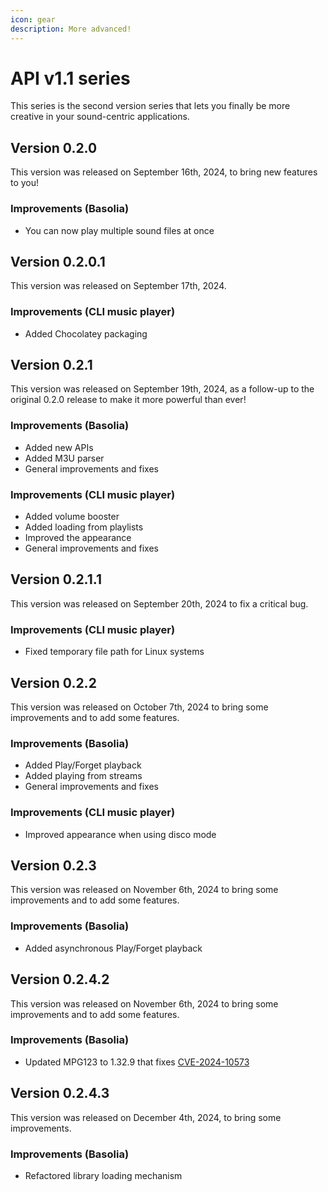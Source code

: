 ```yaml
---
icon: gear
description: More advanced!
---
```


# API v1.1 series

This series is the second version series that lets you finally be more creative in your sound-centric applications.

## Version 0.2.0

This version was released on September 16th, 2024, to bring new features to you!

### Improvements (Basolia)

* You can now play multiple sound files at once

## Version 0.2.0.1

This version was released on September 17th, 2024.

### Improvements (CLI music player)

* Added Chocolatey packaging

## Version 0.2.1

This version was released on September 19th, 2024, as a follow-up to the original 0.2.0 release to make it more powerful than ever!

### Improvements (Basolia)

* Added new APIs
* Added M3U parser
* General improvements and fixes

### Improvements (CLI music player)

* Added volume booster
* Added loading from playlists
* Improved the appearance
* General improvements and fixes

## Version 0.2.1.1

This version was released on September 20th, 2024 to fix a critical bug.

### Improvements (CLI music player)

* Fixed temporary file path for Linux systems

## Version 0.2.2

This version was released on October 7th, 2024 to bring some improvements and to add some features.

### Improvements (Basolia)

* Added Play/Forget playback
* Added playing from streams
* General improvements and fixes

### Improvements (CLI music player)

* Improved appearance when using disco mode

## Version 0.2.3

This version was released on November 6th, 2024 to bring some improvements and to add some features.

### Improvements (Basolia)

* Added asynchronous Play/Forget playback

## Version 0.2.4.2

This version was released on November 6th, 2024 to bring some improvements and to add some features.

### Improvements (Basolia)

* Updated MPG123 to 1.32.9 that fixes [CVE-2024-10573](https://nvd.nist.gov/vuln/detail/CVE-2024-10573)

## Version 0.2.4.3

This version was released on December 4th, 2024, to bring some improvements.

### Improvements (Basolia)

* Refactored library loading mechanism
